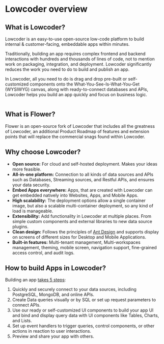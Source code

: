# Lowcoder overview

## What is Lowcoder?

Lowcoder is an easy-to-use open-source low-code platform to build internal & customer-facing, embeddable apps within minutes.

Traditionally, building an app requires complex frontend and backend interactions with hundreds and thousands of lines of code, not to mention work on packaging, integration, and deployment. Lowcoder significantly reduces the work you need to do to build and publish an app.

In Lowcoder, all you need to do is drag and drop pre-built or self-customized components onto the What-You-See-Is-What-You-Get (WYSIWYG) canvas, along with ready-to-connect databases and APIs, Lowcoder helps you build an app quickly and focus on business logic.

<figure><img src=".gitbook/assets/App Editor  Main Screeen clean.png" alt=""><figcaption></figcaption></figure>

## What is Flower?

Flower is an open-source fork of Lowcoder that includes all the greatness of Lowcoder, an additional Product Roadmap of features and extension points that will replace the commercial snags found within Lowcoder. 

## Why choose Lowcoder?

* **Open source:** For cloud and self-hosted deployment. Makes your ideas more feasible.
* **All-in-one platform:** Connection to all kinds of data sources and APIs such as Databases, Streaming sources, and Restful APIs, and ensures your data security.
* **Embed Apps everywhere:** Apps, that are created with Lowcoder can get embedded natively into Websites, Apps, and Mobile Apps.
* **High scalability:** The deployment options allow a single container image, but also a scalable multi-container deployment, so any kind of load is manageable.
* **Extensibility:** Add functionality in Lowcoder at multiple places. From simple custom components and external libraries to new data source plugins.&#x20;
* **Clean design:** Follows the principles of [Ant Design](https://ant.design/) and supports display on screens of different sizes for Desktop and Mobile Applications.
* **Built-in features:** Multi-tenant management, Multi-workspaces management, theming, mobile screen, navigation support, fine-grained access control, and audit logs.

## How to build Apps in Lowcoder?

Building an app [takes 5 steps](lowcoder-overview/the-hello-world-walk.md):

1. Quickly and securely connect to your data sources, including PostgreSQL, MongoDB, and online APIs.
2. Create Data queries visually or by SQL or set up request parameters to connect APIs.
3. Use our ready or self-customized UI components to build your app UI and bind and display query data with UI components like Tables, Charts, and Lists.
4. Set up event handlers to trigger queries, control components, or other actions in reaction to user interactions.
5. Preview and share your app with others.
